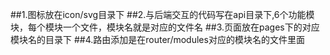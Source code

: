 ##1.图标放在icon/svg目录下
##2.与后端交互的代码写在api目录下,6个功能模块，每个模块一个文件，模块名就是对应的文件名
##3.页面放在pages下的对应模块名的目录下
##4.路由添加是在router/modules对应的模块名的文件里面